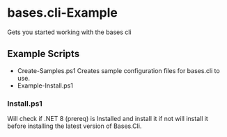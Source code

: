 # bases.cli-Example
Gets you started working with the bases cli 

## Example Scripts
- Create-Samples.ps1    Creates sample configuration files for bases.cli to use.
- Example-Install.ps1

### Install.ps1
Will check if .NET 8 (prereq) is Installed and install it if not will install it before installing the latest version of Bases.Cli.



